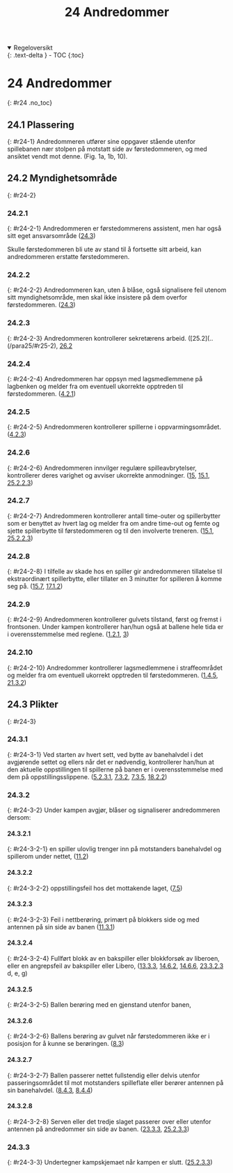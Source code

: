 ﻿---
title: 24 Andredommer
parent: Kapittel 8
---
<details open markdown="block">
  <summary>
    Regeloversikt
  </summary>
  {: .text-delta }
- TOC
{:toc}
</details>

# 24 Andredommer
{: #r24 .no_toc}

## 24.1 Plassering
{: #r24-1}
Andredommeren utfører sine oppgaver stående utenfor spillebanen nær stolpen på 
motstatt side av førstedommeren, og med ansiktet vendt mot denne.
(Fig. 1a, 1b, 10).

## 24.2 Myndighetsområde
{: #r24-2}

### 24.2.1
{: #r24-2-1}
Andredommeren er førstedommerens assistent, men har også sitt eget ansvarsområde 
([24.3](#r24-3))

Skulle førstedommeren bli ute av stand til å fortsette sitt arbeid, kan andredommeren 
erstatte førstedommeren.

### 24.2.2
{: #r24-2-2}
Andredommeren kan, uten å blåse, også signalisere feil utenom sitt myndighetsområde, 
men skal ikke insistere på dem overfor førstedommeren.
([24.3](#r24-3))

### 24.2.3
{: #r24-2-3}
Andredommeren kontrollerer sekretærens arbeid.
([25.2](..(/para25/#r25-2), [26.2](..(/para26/#r26-2))

### 24.2.4
{: #r24-2-4}
Andredommeren har oppsyn med lagsmedlemmene på lagbenken og melder fra om 
eventuell ukorrekte opptreden til førstedommeren.
([4.2.1](../para4/#r4-2-1))

### 24.2.5
{: #r24-2-5}
Andredommeren kontrollerer spillerne i oppvarmingsområdet.
([4.2.3](../para4/#r4-2-3))

### 24.2.6
{: #r24-2-6}
Andredommeren innvilger regulære spilleavbrytelser, kontrollerer deres varighet og 
avviser ukorrekte anmodninger.
([15](../para15/#r15), [15.1](../para15/#r15-1), [25.2.2.3](../para25/#r25-2-2-3))

### 24.2.7
{: #r24-2-7}
Andredommeren kontrollerer antall time-outer og spillerbytter som er benyttet av hvert 
lag og melder fra om andre time-out og femte og sjette spillerbytte til førstedommeren 
og til den involverte treneren.
([15.1](../para15/#r15-1), [25.2.2.3](../para25/#r25-2-2-3))

### 24.2.8
{: #r24-2-8}
I tilfelle av skade hos en spiller gir andredommeren tillatelse til ekstraordinært 
spillerbytte, eller tillater en 3 minutter for spilleren å komme seg på.
([15.7](../para15/#r15-7), [17.1.2](../para17/#r17-1-2))

### 24.2.9
{: #r24-2-9}
Andredommeren kontrollerer gulvets tilstand, først og fremst i frontsonen. Under 
kampen kontrollerer han/hun også at ballene hele tida er i overensstemmelse med 
reglene.
([1.2.1](../para1/#r1-2-1), [3](../para3/#r3))

### 24.2.10
{: #r24-2-10}
Andredommer kontrollerer lagsmedlemmene i straffeområdet og melder fra om 
eventuell ukorrekt opptreden til førstedommeren.
([1.4.5](../para1/#r1-4-5), [21.3.2](../para21/#r21-3-2))

## 24.3 Plikter
{: #r24-3}

### 24.3.1 
{: #r24-3-1}
Ved starten av hvert sett, ved bytte av banehalvdel i det avgjørende settet og ellers når 
det er nødvendig, kontrollerer han/hun at den aktuelle oppstillingen til spillerne på 
banen er i overensstemmelse med dem på oppstillingsslippene.
([5.2.3.1](../para5/#r5-2-3-1), [7.3.2](../para7/#r7-3-2), [7.3.5](../para7/#r7-3-5), [18.2.2](../para18/#r18-2-2))

### 24.3.2
{: #r24-3-2}
Under kampen avgjør, blåser og signaliserer andredommeren dersom:

#### 24.3.2.1
{: #r24-3-2-1}
en spiller ulovlig trenger inn på motstanders banehalvdel og spillerom under nettet, 
([11.2](../para11/#r11-2))

#### 24.3.2.2
{: #r24-3-2-2}
oppstillingsfeil hos det mottakende laget,
([7.5](../para7/#r7-5))

#### 24.3.2.3
{: #r24-3-2-3}
Feil i nettberøring, primært på blokkers side og med antennen på sin side av banen 
([11.3.1](../para11/#r11-3-1))

#### 24.3.2.4
{: #r24-3-2-4}
Fullført blokk av en bakspiller eller blokkforsøk av liberoen, eller en angrepsfeil av 
bakspiller eller Libero, 
([13.3.3](../para13/#r13-3-3), [14.6.2](../para14/#r14-6-2), [14.6.6](../para14/#r14-6-6),
 [23.3.2.3](para23/#r23-3-2-3) d, e, g)

#### 24.3.2.5
{: #r24-3-2-5}
Ballen berøring med en gjenstand utenfor banen,

#### 24.3.2.6
{: #r24-3-2-6}
Ballens berøring av gulvet når førstedommeren ikke er i posisjon for å kunne se 
berøringen.
([8.3](../para8/#r8-3))

#### 24.3.2.7 
{: #r24-3-2-7}
Ballen passerer nettet fullstendig eller delvis utenfor passeringsområdet til mot 
motstanders spilleflate eller berører antennen på sin banehalvdel.
([8.4.3](../para8/#r8-4-3), [8.4.4](../para8/#r8-4-4))

#### 24.3.2.8
{: #r24-3-2-8}
Serven eller det tredje slaget passerer over eller utenfor antennen på andredommer sin 
side av banen.
([23.3.3](../para23/#r23-3-3), [25.2.3.3](../para25/#r25-2-3-3))

### 24.3.3
{: #r24-3-3}
Undertegner kampskjemaet når kampen er slutt.
([25.2.3.3](../para25/#r25-2-3-3))
